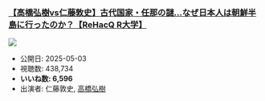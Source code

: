 ### [【高橋弘樹vs仁藤敦史】古代国家・任那の謎…なぜ日本人は朝鮮半島に行ったのか？【ReHacQ R大学】](https://www.youtube.com/watch?v=YXNn3IHMLvw)
[![](https://img.youtube.com/vi/YXNn3IHMLvw/sddefault.jpg)](https://www.youtube.com/watch?v=YXNn3IHMLvw)
-   公開日: 2025-05-03
-   視聴数: 438,734
-   **いいね数: 6,596**
-   出演者: 仁藤敦史, [高橋弘樹](/rehacq_fan/people/高橋弘樹 "wikilink")
